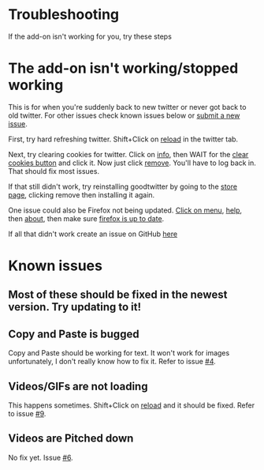 # Troubleshooting
If the add-on isn't working for you, try these steps

# The add-on isn't working/stopped working
This is for when you're suddenly back to new twitter or never got back to old twitter.
For other issues check known issues below or [submit a new issue](https://github.com/ZusorCode/GoodTwitter/issues).

First, try hard refreshing twitter. Shift+Click on [reload](https://i.imgur.com/Eai0GOG.png) in the twitter tab.

Next, try clearing cookies for twitter. Click on [info](https://i.imgur.com/6Tpv9gY.png),
then WAIT for the [clear cookies button](https://i.imgur.com/VwNMUpm.png) and click it. Now just click [remove](https://i.imgur.com/ZykdWVt.png).
You'll have to log back in. That should fix most issues.

If that still didn't work, try reinstalling goodtwitter by going to the [store page](https://addons.mozilla.org/en-US/firefox/addon/goodtwitter/),
clicking remove then installing it again.

One issue could also be Firefox not being updated. [Click on menu](https://i.imgur.com/kLqsDJD.png), [help](https://i.imgur.com/ADRNJuH.png),
then [about](https://i.imgur.com/DDl1lic.png), then make sure [firefox is up to date](https://i.imgur.com/B53WtWW.png).

If all that didn't work create an issue on GitHub [here](https://github.com/ZusorCode/GoodTwitter/issues)
# Known issues
## Most of these should be fixed in the newest version. Try updating to it!
## Copy and Paste is bugged
Copy and Paste should be working for text. It won't work for images unfortunately, I don't really know how to fix it.
Refer to issue [#4](https://github.com/ZusorCode/GoodTwitter/issues/4).
## Videos/GIFs are not loading
This happens sometimes. Shift+Click on [reload](https://i.imgur.com/Eai0GOG.png) and it should be fixed.
Refer to issue [#9](https://github.com/ZusorCode/GoodTwitter/issues/9).
## Videos are Pitched down
No fix yet. Issue [#6](https://github.com/ZusorCode/GoodTwitter/issues/6).
